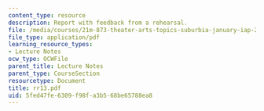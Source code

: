 ```yaml
---
content_type: resource
description: Report with feedback from a rehearsal.
file: /media/courses/21m-873-theater-arts-topics-suburbia-january-iap-2008/5fed47fe6309f98fa3b568be65788ea8_rr13.pdf
file_type: application/pdf
learning_resource_types:
- Lecture Notes
ocw_type: OCWFile
parent_title: Lecture Notes
parent_type: CourseSection
resourcetype: Document
title: rr13.pdf
uid: 5fed47fe-6309-f98f-a3b5-68be65788ea8
---
```

